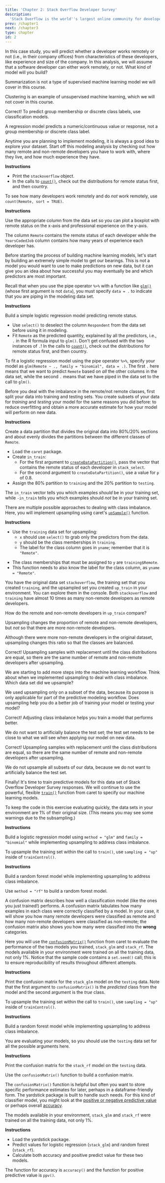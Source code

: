```yaml
---
title: 'Chapter 2: Stack Overflow Developer Survey'
description:
  'Stack Overflow is the world''s largest online community for developers, and you have probably used it to find an answer to a programming question. The second chapter uses data from the annual Stack Overflow Developer Survey to practice predictive modeling and find which developers are more likely to work remotely.'
prev: /chapter1
next: /chapter3
type: chapter
id: 2
---
```


<exercise id="1" title="Essential copying and pasting from Stack Overflow" type="slides">

<slides source="chapter1_01_introduction">
</slides>

</exercise>

<exercise id="2" title="Choosing an appropriate model">

In this case study, you will predict whether a developer works remotely or not (i.e., in their company offices) from characteristics of these developers, like experience and size of the company. In this analysis, we will assume that a software developer can either work remotely, or not. What kind of model will you build?

<choice>
<opt text="Summarization">

Summarization is not a type of supervised machine learning model we will cover in this course.

</opt>

<opt text="Clustering">

Clustering is an example of unsupervised machine learning, which we will not cover in this course.

</opt>

<opt text="Classification" correct="true">

Correct! To predict group membership or discrete class labels, use classification models.

</opt>

<opt text="Regression">

A regression model predicts a numeric/continuous value or response, not a group membership or discrete class label.

</opt>
</choice>

</exercise>

<exercise id="3" title="Exploring the Stack Overflow survey">

Anytime you are planning to implement modeling, it is always a good idea to explore your dataset. Start off this modeling analysis by checking out how many remote and non-remote developers you have to work with, where they live, and how much experience they have.

**Instructions**

- Print the `stackoverflow` object.
- In the calls to [`count()`](https://www.rdocumentation.org/packages/dplyr/topics/tally), check out the distributions for remote status first, and then country.

<codeblock id="01_03">

To see how many developers work remotely and do *not* work remotely, use `count(Remote, sort = TRUE)`.

</codeblock>

**Instructions**

Use the appropriate column from the data set so you can plot a boxplot with remote status on the x-axis and professional experience on the y-axis.

<codeblock id="01_03">

The column `Remote` contains the remote status of each developer while the `YearsCodedJob` column contains how many years of experience each developer has.

</codeblock>

</exercise>

<exercise id="4" title="Start with a simple model">

Before starting the process of building machine learning models, let's start by building an extremely simple model to get our bearings. This is not a model you would want to use to make predictions on new data, but it can give you an idea about how successful you may eventually be and which predictors are most important.

Recall that when you use the pipe operator `%>%` with a function like [`glm()`](https://www.rdocumentation.org/packages/stats/topics/glm) (whose first argument is not `data`), you must specify `data = .` to indicate that you are piping in the modeling data set.

**Instructions**

Build a simple logistic regression model predicting remote status.

- Use `select()` to deselect the column `Respondent` from the data set before using it in modeling.
- Fit `Remote` as the predicted quantity, explained by all the predictors, i.e., `.` in the R formula input to `glm()`. Don't get confused with the two instances of `.`!
 In the calls to [`count()`](https://www.rdocumentation.org/packages/dplyr/topics/tally), check out the distributions for remote status first, and then country.

<codeblock id="01_03">

To fit a logistic regression model using the pipe operator `%>%`, specify your model as `glm(Remote ~ ., family = "binomial", data = .)`. The first `.` here means that we want to predict `Remote` based on *all* the other columns in the data set, while the second `.` means that we have piped in the data set to the call to `glm()`.

</codeblock>

</exercise>

<exercise id="5" title="Dealing with imbalanced data" type="slides">

<slides source="chapter1_01_introduction">
</slides>

</exercise>

<exercise id="6" title="Training and testing data">

Before you deal with the imbalance in the remote/not remote classes, first split your data into training and testing sets. You create subsets of your data for *training* and *testing* your model for the same reasons you did before: to reduce overfitting and obtain a more accurate estimate for how your model will perform on new data.

**Instructions**

Create a data partition that divides the original data into 80%/20% sections and about evenly divides the partitions between the different classes of `Remote`.

- Load the `caret` package.
- Create `in_train`:
    - For the first argument to [`createDataPartition()`](https://www.rdocumentation.org/packages/caret/topics/createDataPartition), pass the vector that contains the remote status of each developer in `stack_select`.
    - For the second argument to `createDataPartition()`, use a value for `p` of 0.8.
- Assign the 80% partition to `training` and the 20% partition to `testing`.

<codeblock id="01_03">

The `in_train` vector tells you which examples *should* be in your training set, while `-in_train` tells you which examples should *not* be in your training set.

</codeblock>

</exercise>

<exercise id="7" title="Upsampling">

There are multiple possible approaches to dealing with class imbalance. Here, you will implement upsampling using caret's [`upSample()`](https://www.rdocumentation.org/packages/caret/topics/downSample) function.

**Instructions**

- Use the `training` data set for upsampling: 
    - `x` should use `select()` to grab only the predictors from the data.
    - `y` should be the class memberships in `training`.
    - The label for the class column goes in `yname`; remember that it is `"Remote"`.
	
<codeblock id="01_03">

- The class memberships that must be assigned to `y` are `training$Remote`.
- This function needs to also know the label for the class column, as `yname = "Remote"`.

</codeblock>

</exercise>

<exercise id="8" title="Understanding upsampling">

You have the original data set `stackoverflow`, the training set that you created `training`, and the upsampled set you created `up_train` in your environment. You can explore them in the console. Both `stackoverflow` and `training` have almost 10 times as many non-remote developers as remote developers. 

How do the remote and non-remote developers in `up_train` compare?

<choice>
<opt text="There are more remote developers.">

Upsampling changes the proportion of remote and non-remote developers, but *not* so that there are more non-remote developers.

</opt>

<opt text="There are more non-remote developers.">

Although there were more non-remote developers in the original dataset, upsampling changes this ratio so that the classes are balanced.

</opt>

<opt text="There are the same number of remote and non-remote developers." correct="true">

Correct! Upsampling samples with replacement until the class distributions are equal, so there are the same number of remote and non-remote developers after upsampling.

</opt>

</choice>

</exercise>

<exercise id="9" title="Upsampling in your workflow">

We are starting to add more steps into the machine learning workflow. Think about when we implemented upsampling to deal with class imbalance. Which data set did we upsample?

<choice>
<opt text="There are more remote developers.">

We used upsampling only on a subset of the data, because its purpose is only applicable for part of the predictive modeling workflow. Does upsampling help you do a better job of training your model or testing your model?

</opt>

<opt text="The original data." correct="true">

Correct! Adjusting class imbalance helps you train a model that performs better.

</opt>

<opt text="The training data.">

We do not want to artificially balance the test set; the test set needs to be close to what we will see when applying our model on new data.

</opt>

<opt text="The testing data.">

Correct! Upsampling samples with replacement until the class distributions are equal, so there are the same number of remote and non-remote developers after upsampling.

</opt>

<opt text="It doesn't matter! We'll upsample it all eventually anyway.">

We do not upsample all subsets of our data, because we do not want to artificially balance the test set.

</opt>

</choice>

</exercise>

<exercise id="10" title="Predicting remote status" type="slides">

<slides source="chapter1_01_introduction">
</slides>

</exercise>

<exercise id="11" title="Training models">

Finally! It's time to train predictive models for this data set of Stack Overflow Developer Survey responses. We will continue to use the powerful, flexible [`train()`](https://www.rdocumentation.org/packages/caret/versions/topics/train) function from caret to specify our machine learning models.

To keep the code in this exercise evaluating quickly, the data sets in your environment are 1% of their original size. (This means you may see some warnings due to the subsampling.)

**Instructions**

Build a logistic regression model using `method = "glm"` and `family = "binomial"` while implementing upsampling to address class imbalance.

<codeblock id="01_03">

To upsample the training set within the call to `train()`, use `sampling = "up"` inside of `trainControl()`.

</codeblock>

**Instructions**

Build a random forest model while implementing upsampling to address class imbalance.

<codeblock id="01_03">

Use `method = "rf"` to build a random forest model.

</codeblock>

</exercise>

<exercise id="12" title="Confusion matrix">

A confusion matrix describes how well a classification model (like the ones you just trained!) performs. A confusion matrix tabulates how many examples in each class were correctly classified by a model. In your case, it will show you how many remote developers were classified as remote and how many non-remote developers were classified as non-remote; the confusion matrix also shows you how many were classified into the **wrong** categories.

Here you will use the [`confusionMatrix()`](https://www.rdocumentation.org/packages/caret/topics/confusionMatrix) function from caret to evaluate the performance of the two models you trained, `stack_glm` and `stack_rf`. The models available in your environment were trained on all the training data, not only 1%. Notice that the sample code contains a `set.seed()` call; this is to ensure reproducibility of results throughout different attempts.

**Instructions**

Print the confusion matrix for the `stack_glm` model on the `testing` data. Note that the first argument to `confusionMatrix()` is the *predicted* class from the model and the second argument is the *true* class.

<codeblock id="01_03">

To upsample the training set within the call to `train()`, use `sampling = "up"` inside of `trainControl()`.

</codeblock>

**Instructions**

Build a random forest model while implementing upsampling to address class imbalance.

<codeblock id="01_03">

You are evaluating your models, so you should use the `testing` data set for all the possible arguments here.

</codeblock>

**Instructions**

Print the confusion matrix for the `stack_rf` model on the `testing` data.

<codeblock id="01_03">

Use the `confusionMatrix()` function to build a confusion matrix.

</codeblock>

</exercise>

<exercise id="13" title="Classification model metrics">

The `confusionMatrix()` function is helpful but often you want to store specific performance estimates for later, perhaps in a dataframe-friendly form. The yardstick package is built to handle such needs. For this kind of classifier model, you might look at the [positive or negative predictive value](https://www.rdocumentation.org/packages/yardstick/topics/sens) or perhaps overall [accuracy](https://www.rdocumentation.org/packages/yardstick/topics/accuracy).

The models available in your environment, `stack_glm` and `stack_rf` were trained on all the training data, not only 1%.

**Instructions**

- Load the yardstick package. 
- Predict values for logistic regression (`stack_glm`) and random forest (`stack_rf`).  
- Calculate both accuracy and positive predict value for these two models.
	
<codeblock id="01_03">

The function for accuracy is `accuracy()` and the function for positive predictive value is `ppv()`.

</codeblock>

</exercise>





